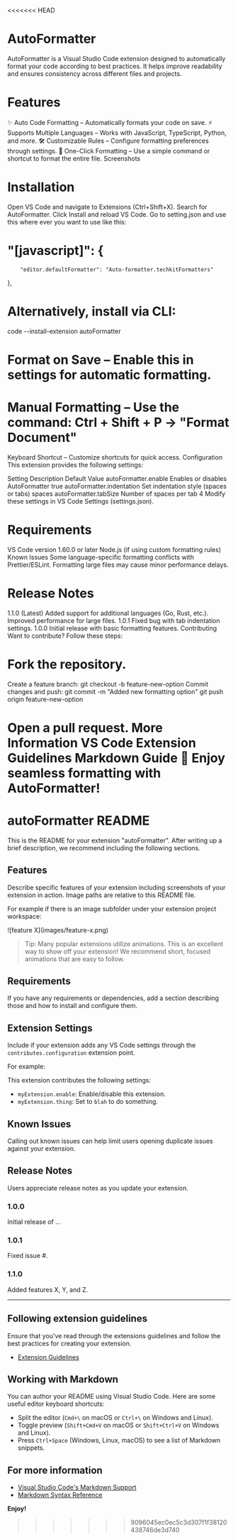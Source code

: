 <<<<<<< HEAD
# AutoFormatter
AutoFormatter is a Visual Studio Code extension designed to automatically format your code according to best practices. It helps improve readability and ensures consistency across different files and projects.

# Features
✨ Auto Code Formatting – Automatically formats your code on save.
⚡ Supports Multiple Languages – Works with JavaScript, TypeScript, Python, and more.
🛠 Customizable Rules – Configure formatting preferences through settings.
📌 One-Click Formatting – Use a simple command or shortcut to format the entire file.
Screenshots

# Installation
Open VS Code and navigate to Extensions (Ctrl+Shift+X).
Search for AutoFormatter.
Click Install and reload VS Code.
Go to setting.json and use this where ever you want to use like this:
# "[javascript]": {
        "editor.defaultFormatter": "Auto-formatter.techkitFormatters"
},

# Alternatively, install via CLI:
code --install-extension autoFormatter

# Format on Save – Enable this in settings for automatic formatting.
# Manual Formatting – Use the command: Ctrl + Shift + P → "Format Document"
Keyboard Shortcut – Customize shortcuts for quick access.
Configuration
This extension provides the following settings:

Setting	Description	Default Value
autoFormatter.enable	Enables or disables AutoFormatter	true
autoFormatter.indentation	Set indentation style (spaces or tabs)	spaces
autoFormatter.tabSize	Number of spaces per tab	4
Modify these settings in VS Code Settings (settings.json).

# Requirements
VS Code version 1.60.0 or later
Node.js (if using custom formatting rules)
Known Issues
Some language-specific formatting conflicts with Prettier/ESLint.
Formatting large files may cause minor performance delays.

# Release Notes
1.1.0 (Latest)
Added support for additional languages (Go, Rust, etc.).
Improved performance for large files.
1.0.1
Fixed bug with tab indentation settings.
1.0.0
Initial release with basic formatting features.
Contributing
Want to contribute? Follow these steps:

# Fork the repository.
Create a feature branch:
git checkout -b feature-new-option
Commit changes and push:
git commit -m "Added new formatting option"
git push origin feature-new-option

Open a pull request.
More Information
VS Code Extension Guidelines
Markdown Guide
🚀 Enjoy seamless formatting with AutoFormatter!
=======
# autoFormatter README

This is the README for your extension "autoFormatter". After writing up a brief description, we recommend including the following sections.

## Features

Describe specific features of your extension including screenshots of your extension in action. Image paths are relative to this README file.

For example if there is an image subfolder under your extension project workspace:

\!\[feature X\]\(images/feature-x.png\)

> Tip: Many popular extensions utilize animations. This is an excellent way to show off your extension! We recommend short, focused animations that are easy to follow.

## Requirements

If you have any requirements or dependencies, add a section describing those and how to install and configure them.

## Extension Settings

Include if your extension adds any VS Code settings through the `contributes.configuration` extension point.

For example:

This extension contributes the following settings:

* `myExtension.enable`: Enable/disable this extension.
* `myExtension.thing`: Set to `blah` to do something.

## Known Issues

Calling out known issues can help limit users opening duplicate issues against your extension.

## Release Notes

Users appreciate release notes as you update your extension.

### 1.0.0

Initial release of ...

### 1.0.1

Fixed issue #.

### 1.1.0

Added features X, Y, and Z.

---

## Following extension guidelines

Ensure that you've read through the extensions guidelines and follow the best practices for creating your extension.

* [Extension Guidelines](https://code.visualstudio.com/api/references/extension-guidelines)

## Working with Markdown

You can author your README using Visual Studio Code. Here are some useful editor keyboard shortcuts:

* Split the editor (`Cmd+\` on macOS or `Ctrl+\` on Windows and Linux).
* Toggle preview (`Shift+Cmd+V` on macOS or `Shift+Ctrl+V` on Windows and Linux).
* Press `Ctrl+Space` (Windows, Linux, macOS) to see a list of Markdown snippets.

## For more information

* [Visual Studio Code's Markdown Support](http://code.visualstudio.com/docs/languages/markdown)
* [Markdown Syntax Reference](https://help.github.com/articles/markdown-basics/)

**Enjoy!**
>>>>>>> 9096045ec0ec5c3d307f1f38120438746de3d740

